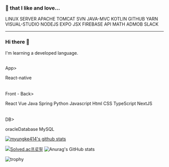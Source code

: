 
### 🤫 that I like and love...

LINUX SERVER APACHE TOMCAT SVN JAVA-MVC KOTLIN GITHUB YARN VISUAL-STUDIO NODEJS EXPO JSX FIREBASE API MATH ADMOB SLACK
<hr>

### Hi there 👋

I'm learning a developed language.

<br>
App>

React-native
<br><br><br>
Front - Back>

React Vue Java Spring Python Javascript Html CSS TypeScript NextJS 
<br><br><br>
DB>

oracleDatabase MySQL

[![myungke414's github stats](https://github-readme-stats.vercel.app/api/top-langs/?username=myungke414&show_icons=true&hide_border=true&title_color=004386&icon_color=004386&layout=compact)](https://github.com/myungke414)
<!--
![Top Langs](https://github-readme-stats.vercel.app/api/top-langs/?username=myungke414&layout=compact&theme=shades-of-purple) -->

[![Solved.ac프로필](http://mazassumnida.wtf/api/v2/generate_badge?boj=kxoni)](https://solved.ac/kxoni)
![Anurag's GitHub stats](https://github-readme-stats.vercel.app/api?username=myungke414&show_icons=true&theme=midnight-purple)
<!--
![myungke414's github stats](https://github-readme-stats.vercel.app/api?username=myungke414&show_icons=true) -->
![trophy](https://github-profile-trophy.vercel.app/?username=myungke414)

<!--
**myungke414/myungke414** is a ✨ _special_ ✨ repository because its `README.md` (this file) appears on your GitHub profile.

Here are some ideas to get you started:

- 🔭 I’m currently working on ...
- 🌱 I’m currently learning ...
- 👯 I’m looking to collaborate on ...
- 🤔 I’m looking for help with ...
- 💬 Ask me about ...
- 📫 How to reach me: ...
- 😄 Pronouns: ...
- ⚡ Fun fact: ...
-->
